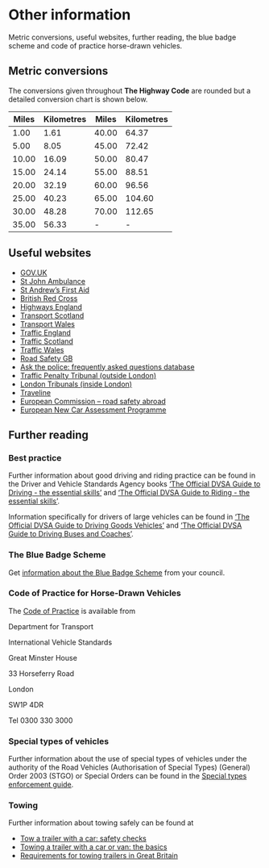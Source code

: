 Other information
=================

Metric conversions, useful websites, further reading, the blue badge scheme and code of practice horse-drawn vehicles.

Metric conversions
-------------------

The conversions given throughout **The Highway Code** are rounded but a detailed conversion chart is shown below.

| Miles | Kilometres | Miles | Kilometres |
| --- | --- | --- | --- |
| 1.00 | 1.61 | 40.00 | 64.37 |
| 5.00 | 8.05 | 45.00 | 72.42 |
| 10.00 | 16.09 | 50.00 | 80.47 |
| 15.00 | 24.14 | 55.00 | 88.51 |
| 20.00 | 32.19 | 60.00 | 96.56 |
| 25.00 | 40.23 | 65.00 | 104.60 |
| 30.00 | 48.28 | 70.00 | 112.65 |
| 35.00 | 56.33 | - | - |

Useful websites
----------------

* [GOV.UK](http://www.gov.uk)
* [St John Ambulance](http://www.sja.org.uk)
* [St Andrew’s First Aid](http://www.firstaid.org.uk)
* [British Red Cross](http://www.redcross.org.uk)
* [Highways England](http://www.highwaysengland.co.uk)
* [Transport Scotland](http://www.transport.gov.scot)
* [Transport Wales](http://www.gov.wales/roads-driving)
* [Traffic England](http://www.trafficengland.com)
* [Traffic Scotland](http://www.trafficscotland.org)
* [Traffic Wales](http://www.traffic.wales)
* [Road Safety GB](http://www.roadsafetygb.org.uk)
* [Ask the police: frequently asked questions database](http://www.askthe.police.uk)
* [Traffic Penalty Tribunal (outside London)](http://www.trafficpenaltytribunal.gov.uk)
* [London Tribunals (inside London)](http://www.londontribunals.gov.uk)
* [Traveline](http://www.traveline.info)
* [European Commission – road safety abroad](http://ec.europa.eu/transport/road_safety/going_abroad/index_en.htm)
* [European New Car Assessment Programme](http://www.euroncap.com/en)

Further reading
----------------

### Best practice

Further information about good driving and riding practice can be found in the Driver and Vehicle Standards Agency books [‘The Official DVSA Guide to Driving - the essential skills’](http://www.safedrivingforlife.info/shop/product/official-dvsa-guide-driving-essential-skills-book) and [‘The Official DVSA Guide to Riding - the essential skills’](http://www.safedrivingforlife.info/shop/product/official-dvsa-guide-riding-essential-skills-book-book).

Information specifically for drivers of large vehicles can be found in [‘The Official DVSA Guide to Driving Goods Vehicles’](http://www.safedrivingforlife.info/shop/product/official-dvsa-guide-driving-goods-vehicles-book-book) and [‘The Official DVSA Guide to Driving Buses and Coaches’](http://www.safedrivingforlife.info/shop/product/official-dvsa-guide-driving-buses-and-coaches-book-book).

### The Blue Badge Scheme

Get [information about the Blue Badge Scheme](https://www.gov.uk/blue-badge-scheme-information-council) from your council.

### Code of Practice for Horse-Drawn Vehicles

The [Code of Practice](https://www.gov.uk/government/publications/code-of-practice-for-horse-drawn-vehicles) is available from

  
Department for Transport 
  
International Vehicle Standards 
  
Great Minster House 
  
33 Horseferry Road 
  
London 
  
SW1P 4DR 
  

  
Tel 0300 330 3000
  

  

### Special types of vehicles

Further information about the use of special types of vehicles under the authority of the Road Vehicles (Authorisation of Special Types) (General) Order 2003 (STGO) or Special Orders can be found in the [Special types enforcement guide](https://www.gov.uk/government/publications/special-types-enforcement-guide/special-types-enforcement-guide).

### Towing

Further information about towing safely can be found at

* [Tow a trailer with a car: safety checks](https://www.gov.uk/guidance/tow-a-trailer-with-a-car-safety-checks)
* [Towing a trailer with a car or van: the basics](https://www.gov.uk/government/publications/towing-a-trailer-with-a-car-or-van)
* [Requirements for towing trailers in Great Britain](https://www.gov.uk/government/publications/inf30-requirements-for-towing-trailers-in-great-britain)

